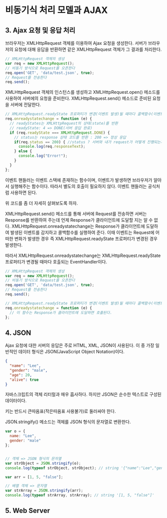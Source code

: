 # 비동기식 처리 모델과 AJAX

## 3. Ajax 요청 및 응답 처리
브라우저는 XMLHttpRequest 객체를 이용하여 Ajax 요청을 생성한다. 서버가 브라우저의 요청에 대해 응답을 반환하면 같은 XMLHttpRequest 객체가 그 결과를 처리한다.

```js
// XMLHttpRequest 객체의 생성
var req = new XMLHttpRequest();
// 비동기 방식으로 Request를 오픈한다
req.open('GET', 'data/test.json', true);
// Request를 전송한다
req.send();
```

XMLHttpRequest 객체의 인스턴스를 생성하고 XMLHttpRequest.open() 메소드를 사용하여 서버에의 요청을 준비한다. XMLHttpRequest.send() 메소드로 준비된 요청을 서버에 전달한다.

```js
// XMLHttpRequest.readyState 프로퍼티가 변경(이벤트 발생)될 때마다 콜백함수(이벤트 핸들러)를 호출한다.
req.onreadystatechange = function (e) {
  // readyStates는 XMLHttpRequest의 상태(state)를 반환
  // readyState: 4 => DONE(서버 응답 완료)
  if (req.readyState === XMLHttpRequest.DONE) {
    // status는 response 상태 코드를 반환 : 200 => 정상 응답
    if(req.status == 200) { //status ? 서버와 내가 request가 어떻게 진행되는가? 정상 = 200
      console.log(req.responseText);
    } else {
      console.log("Error!");
    }
  }
};
```

이벤트 핸들러는 이벤트 스택에 존재하는 함수이며, 이벤트가 발생하면 브라우저가 알아서 실행해주는 함수이다. 따라서 별도의 호출이 필요하지 않다. 이벤트 핸들러는 공식처럼 사용하면 된다.

위 코드를 좀 더 자세히 살펴보도록 하자.

XMLHttpRequest.send() 메소드를 통해 서버에 Request를 전송하면 서버는 Response를 반환하여 주는데 언제 Response가 클라이언트에 도달할 지는 알 수 없다. XMLHttpRequest.onreadystatechange는 Response가 클라이언트에 도달하여 발생된 이벤트를 감지하고 콜백함수를 실행하여 준다. 이때 이벤트는 Request에 어떠한 변화가 발생한 경우 즉 XMLHttpRequest.readyState 프로퍼티가 변경된 경우 발생한다.

따라서 XMLHttpRequest.onreadystatechange는 XMLHttpRequest.readyState 프로퍼티가 변경될 때마다 호출되는 EventHandler이다.

```js
// XMLHttpRequest 객체의 생성
var req = new XMLHttpRequest();
// 비동기 방식으로 Request를 오픈한다
req.open('GET', 'data/test.json', true);
// Request를 전송한다
req.send();

// XMLHttpRequest.readyState 프로퍼티가 변경(이벤트 발생)될 때마다 콜백함수(이벤트 핸들러)를 호출한다.
req.onreadystatechange = function (e) {
  // 이 함수는 Response가 클라이언트에 도달하면 호출된다.
};
```

## 4. JSON
Ajax 요청에 대한 서버의 응답은 주로 HTML, XML, JSON이 사용된다. 이 중 가장 일반적인 데이터 형식은 JSON(JavaScript Object Notation)이다.
```json
{
  "name": "Lee",
  "gender": "male",
  "age": 20,
  "alive": true
}
```
자바스크립트의 객체 리터럴과 매우 흡사하다. 하지만 JSON은 순수한 텍스트로 구성된 데이터이다.

키는 반드시 큰따옴표(작은따옴표 사용불가)로 둘러싸야 한다.

JSON.stringify() 메소드는 객체를 JSON 형식의 문자열로 변환한다.

```js
var o = {
  name: "Lee",
  gender: "male"
};


// 객체 => JSON 형식의 문자열
var strObject = JSON.stringify(o);
console.log(typeof strObject, strObject); // string '{"name":"Lee","gender":"male"}'

var arr = [1, 5, "false"];

// 배열 객체 => 문자열
var strArray = JSON.stringify(arr);
console.log(typeof strArray, strArray); // string '[1, 5, "false"]'
```

## 5. Web Server
